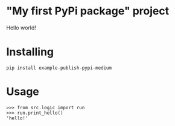 "My first PyPi package" project
===============
Hello world!

Installing
============

    pip install example-publish-pypi-medium

Usage
=====

    >>> from src.logic import run
    >>> run.print_hello()
    'hello!'